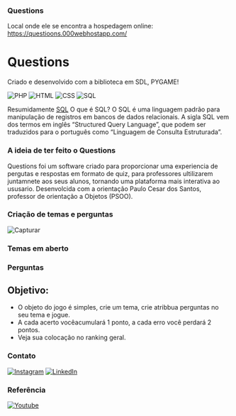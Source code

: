 ### Questions
Local onde ele se encontra a hospedagem online:
https://questioons.000webhostapp.com/

# Questions 

Criado e desenvolvido com a biblioteca em SDL, PYGAME!

![PHP](https://img.shields.io/badge/PHP-3776AB?style=for-the-badge&logo=php&logoColor=white) ![HTML](https://img.shields.io/badge/HTML-3776AB?style=for-the-badge&logo=html&logoColor=white) ![CSS](https://img.shields.io/badge/CSS-3776AB?style=for-the-badge&logo=css&logoColor=white) ![SQL](https://img.shields.io/badge/SQL-3776AB?style=for-the-badge&logo=sql&logoColor=white) 

Resumidamente [SQL](https://tecnoblog.net/responde/o-que-e-sql/) 
 O que é SQL? O SQL é uma linguagem padrão para manipulação de registros em bancos de dados relacionais. A sigla SQL vem dos termos em inglês “Structured Query Language”, que podem ser traduzidos para o português como “Linguagem de Consulta Estruturada”.<br>
 
### A ideia de ter feito o Questions
Questions foi um software criado para proporcionar uma experiencia de pergutas e respostas em formato de quiz, para professores ultilizarem juntamnete aos seus alunos, tornando uma plataforma mais interativa ao ususario. Desenvolcida com a orientação Paulo Cesar dos Santos, professor de orientação a Objetos (PSOO).

### Criação de temas e perguntas
![Capturar](https://github.com/LuizGustavooFerreira/Questions/assets/132951991/af3d422c-345d-43ba-a96d-825cc25dbc29)
### Temas em aberto
### Perguntas
## Objetivo:
- O objeto do jogo é simples, crie um tema, crie atribbua perguntas no seu tema e jogue.<br>
- A cada acerto vocêacumulará 1 ponto, a cada erro você perdará 2 pontos.<br>
- Veja sua colocação no ranking geral.  

### Contato
[![Instagram](https://img.shields.io/badge/Instagram-E4405F?style=for-the-badge&logo=instagram&logoColor=white)](https://www.instagram.com/luizgustavooferreira)
[![LinkedIn](https://img.shields.io/badge/LinkedIn-0077B5?style=for-the-badge&logo=linkedin&logoColor=white)](https://www.linkedin.com/in/luiz-gustavo-costa-ferreira-bb87bb282/)

### Referência<br>
[![Youtube](https://img.shields.io/badge/YouTube-FF0000?style=for-the-badge&logo=youtube&logoColor=white)](https://www.youtube.com/watch?v=Q-__8Xw9KTM)
